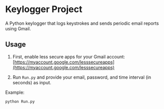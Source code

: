 # Keylogger Project

A Python keylogger that logs keystrokes and sends periodic email reports using Gmail.

## Usage

1. First, enable less secure apps for your Gmail account: [https://myaccount.google.com/lesssecureapps](https://myaccount.google.com/lesssecureapps)

2. Run `Run.py` and provide your email, password, and time interval (in seconds) as input.

Example:
```sh
python Run.py
